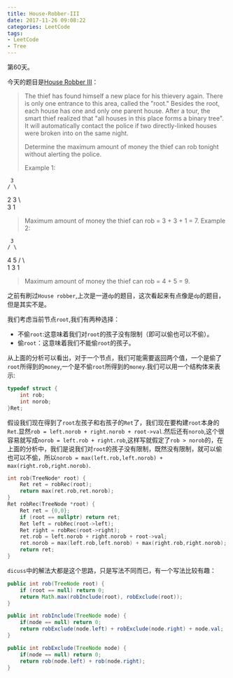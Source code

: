 ```yaml
---
title: House-Robber-III
date: 2017-11-26 09:08:22
categories: LeetCode
tags:
- LeetCode
- Tree
---
```


第60天。

今天的题目是[House Robber III](https://leetcode.com/problems/house-robber-iii/description/)：

> The thief has found himself a new place for his thievery again. There is only one entrance to this area, called the "root." Besides the root, each house has one and only one parent house. After a tour, the smart thief realized that "all houses in this place forms a binary tree". It will automatically contact the police if two directly-linked houses were broken into on the same night.
>
> Determine the maximum amount of money the thief can rob tonight without alerting the police.
>
> Example 1:

     3
    / \
   2   3
    \   \
     3   1

> Maximum amount of money the thief can rob = 3 + 3 + 1 = 7.
> Example 2:

     3
    / \
   4   5
  / \   \
 1   3   1

> Maximum amount of money the thief can rob = 4 + 5 = 9.

之前有刷过`House robber`,上次是一道`dp`的题目，这次看起来有点像是`dp`的题目，但是其实不是。

我们考虑当前节点`root`,我们有两种选择：

- 不偷`root`:这意味着我们对`root`的孩子没有限制（即可以偷也可以不偷）。
- 偷`root`：这意味着我们不能偷`root`的孩子。

从上面的分析可以看出，对于一个节点，我们可能需要返回两个值，一个是偷了`root`所得到的`money`,一个是不偷`root`所得到的`money`.我们可以用一个结构体来表示:

```c++
typedef struct {
    int rob;
    int norob;
}Ret;
```

假设我们现在得到了`root`左孩子和右孩子的`Ret`了，我们现在要构建`root`本身的`Ret`.显然`rob = left.norob + right.norob + root->val`.然后还有`norob`,这个很容易就写成`norob = left.rob + right.rob`,这样写就假定了`rob > norob`的，在上面的分析中，我们是说我们对`root`的孩子没有限制，既然没有限制，就可以偷也可以不偷，所以`norob = max(left.rob,left.norob) + max(right.rob,right.norob)`.

```c++
int rob(TreeNode* root) {
    Ret ret = robRec(root);
    return max(ret.rob,ret.norob);
}
Ret robRec(TreeNode *root) {
    Ret ret = {0,0};
    if (root == nullptr) return ret;
    Ret left = robRec(root->left);
    Ret right = robRec(root->right);
    ret.rob = left.norob + right.norob + root->val;
    ret.norob = max(left.rob,left.norob) + max(right.rob,right.norob);
    return ret;
}
```

`dicuss`中的解法大都是这个思路，只是写法不同而已，有一个写法比较有趣：

```java
public int rob(TreeNode root) {
    if (root == null) return 0;
    return Math.max(robInclude(root), robExclude(root));
}

public int robInclude(TreeNode node) {
    if(node == null) return 0;
    return robExclude(node.left) + robExclude(node.right) + node.val;
}

public int robExclude(TreeNode node) {
    if(node == null) return 0;
    return rob(node.left) + rob(node.right);
}
```